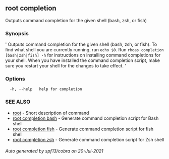 ## root completion

Outputs command completion for the given shell (bash, zsh, or fish)

### Synopsis

' Outputs command completion for the given shell (bash, zsh, or fish). To find what shell you are currently running, run `echo $0`. Run `rhoas completion [bash|zsh|fish] -h` for instructions on installing command completions for your shell. When you have installed the command completion script, make sure you restart your shell for the changes to take effect. '

### Options

```
  -h, --help   help for completion
```

### SEE ALSO

* [root](root.md)	 - Short description of command
* [root completion bash](root_completion_bash.md)	 - Generate command completion script for Bash shell
* [root completion fish](root_completion_fish.md)	 - Generate command completion script for fish shell
* [root completion zsh](root_completion_zsh.md)	 - Generate command completion script for Zsh shell

###### Auto generated by spf13/cobra on 20-Jul-2021
